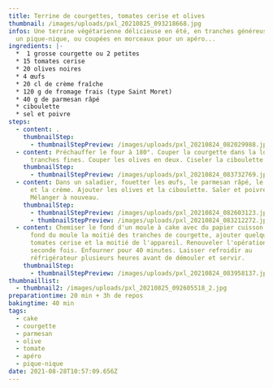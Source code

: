 ```yaml
---
title: Terrine de courgettes, tomates cerise et olives
thumbnail: /images/uploads/pxl_20210825_093218668.jpg
infos: Une terrine végétarienne délicieuse en été, en tranches généreuses pour
  un pique-nique, ou coupées en morceaux pour un apéro...
ingredients: |-
  *  1 grosse courgette ou 2 petites
  * 15 tomates cerise
  * 20 olives noires 
  * 4 œufs
  * 20 cl de crème fraîche
  * 120 g de fromage frais (type Saint Moret)
  * 40 g de parmesan râpé
  * ciboulette
  * sel et poivre
steps:
  - content: .
    thumbnailStep:
      - thumbnailStepPreview: /images/uploads/pxl_20210824_082029988.jpg
  - content: Préchauffer le four à 180°. Couper la courgette dans la longueur en
      tranches fines. Couper les olives en deux. Ciseler la ciboulette.
    thumbnailStep:
      - thumbnailStepPreview: /images/uploads/pxl_20210824_083732769.jpg
  - content: Dans un saladier, fouetter les œufs, le parmesan râpé, le fromage frais
      et la crème. Ajouter les olives et la ciboulette. Saler et poivrer.
      Mélanger à nouveau.
    thumbnailStep:
      - thumbnailStepPreview: /images/uploads/pxl_20210824_082603123.jpg
      - thumbnailStepPreview: /images/uploads/pxl_20210824_083212272.jpg
  - content: Chemiser le fond d'un moule à cake avec du papier cuisson. Tapisser le
      fond du moule la moitié des tranches de courgette, ajouter quelques
      tomates cerise et la moitié de l'appareil. Renouveler l'opération une
      seconde fois. Enfourner pour 40 minutes. Laisser refroidir au
      réfrigérateur plusieurs heures avant de démouler et servir.
    thumbnailStep:
      - thumbnailStepPreview: /images/uploads/pxl_20210824_083958137.jpg
thumbnaillist:
  - thumbnail2: /images/uploads/pxl_20210825_092605518_2.jpg
preparationtime: 20 min + 3h de repos
bakingtime: 40 min
tags:
  - cake
  - courgette
  - parmesan
  - olive
  - tomate
  - apéro
  - pique-nique
date: 2021-08-28T10:57:09.656Z
---
```

